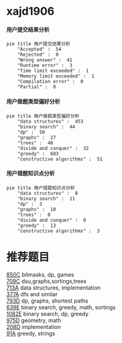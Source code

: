 # xajd1906

<!-- tabs:start -->



#### **用户提交结果分析**

```mermaid
pie title 用户提交结果分析
    "Accepted" :  54
    "Rejected" :  0
    "Wrong answer" :  41
    "Runtime error" :  3
    "Time limit exceeded" :  1
    "Memory limit exceeded" :  1
    "Compilation error" :  0
    "Partial" :  0
```

#### **用户做题类型偏好分析**

```mermaid
pie title 用户做题类型偏好分析
    "data structures" :  453
    "binary search" :  44
    "dp" :  50
    "graphs" :  27
    "trees" :  40
    "divide and conquer" :  32
    "greedy" :  603
    "constructive algorithms" :  51
```
#### **用户错题知识点分析**

```mermaid
pie title 用户错题知识点分析
    "data structures" :  8
    "binary search" :  11
    "dp" :  3
    "graphs" :  10
    "trees" :  0
    "divide and conquer" :  0
    "greedy" :  13
    "constructive algorithms" :  3
```



<!-- tabs:end -->
# 推荐题目
[850C](https://codeforces.com/contest/850/problem/C)		bitmasks,
                        dp,
                        games		  
[709C](https://codeforces.com/contest/709/problem/C)		dsu,graphs,sortings,trees		  
[713A](https://codeforces.com/contest/713/problem/A)		data structures,
                        implementation		  
[377A](https://codeforces.com/contest/377/problem/A)		dfs and similar		  
[793D](https://codeforces.com/contest/793/problem/D)		dp,
                        graphs,
                        shortest paths		  
[639E](https://codeforces.com/contest/639/problem/E)		binary search,
                        greedy,
                        math,
                        sortings		  
[1082E](https://codeforces.com/contest/1082/problem/E)		binary search,
                        dp,
                        greedy		  
[975D](https://codeforces.com/contest/975/problem/D)		geometry,
                        math		  
[208D](https://codeforces.com/contest/208/problem/D)		implementation		  
[91A](https://codeforces.com/contest/91/problem/A)		greedy,
                        strings		  
